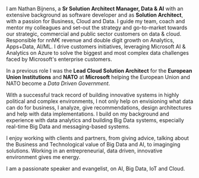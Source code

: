 I am Nathan Bijnens, a __Sr Solution Architect Manager, Data & AI__ with an extensive background as software developer and as __Solution Architect__, with a passion for Business, Cloud and Data. I guide my team, coach and mentor my colleagues and set-out the strategy and go-to-market towards our strategic, commercial and public sector customers on data & cloud. 
Responsible for nnM€ revenue and double digit growth on Analytics, Apps+Data, AI/ML. I drive customers initiatives, leveraging Microsoft AI & Analytics on Azure to solve the biggest and most complex data challenges faced by Microsoft's enterprise customers. 

In a previous role I was the __Lead Cloud Solution Architect__ for the __European Union Institutions__ and __NATO__ at __Microsoft__ helping the European Union and NATO become a _Data Driven Government_. 

With a successful track record of building innovative systems in highly political and complex environments, 
I not only help on envisioning what data can do for business, I analyze, give recommendations, design architectures and help with data implementations. I build on my background and experience with data analytics and building Big Data systems, especially real-time Big Data and messaging-based systems. 

I enjoy working with clients and partners, from giving advice, talking about the Business and Technological value of Big Data and AI, to imaginging solutions. Working in an entrepreneurial, data driven, innovative environment gives me energy.  

I am a passionate speaker and evangelist, on AI, Big Data, IoT and Cloud. 

